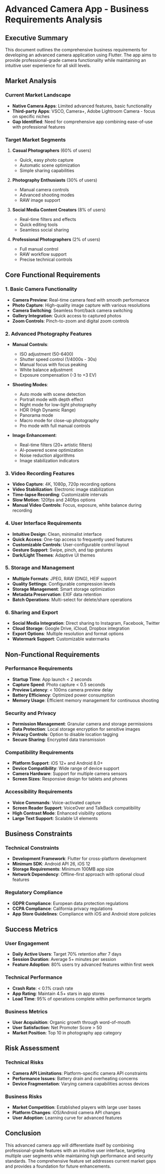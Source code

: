 # Advanced Camera App - Business Requirements Analysis

## Executive Summary
This document outlines the comprehensive business requirements for developing an advanced camera application using Flutter. The app aims to provide professional-grade camera functionality while maintaining an intuitive user experience for all skill levels.

## Market Analysis

### Current Market Landscape
- **Native Camera Apps**: Limited advanced features, basic functionality
- **Third-party Apps**: VSCO, Camera+, Adobe Lightroom Camera - focus on specific niches
- **Gap Identified**: Need for comprehensive app combining ease-of-use with professional features

### Target Market Segments
1. **Casual Photographers** (60% of users)
   - Quick, easy photo capture
   - Automatic scene optimization
   - Simple sharing capabilities

2. **Photography Enthusiasts** (30% of users)
   - Manual camera controls
   - Advanced shooting modes
   - RAW image support

3. **Social Media Content Creators** (8% of users)
   - Real-time filters and effects
   - Quick editing tools
   - Seamless social sharing

4. **Professional Photographers** (2% of users)
   - Full manual control
   - RAW workflow support
   - Precise technical controls

## Core Functional Requirements

### 1. Basic Camera Functionality
- **Camera Preview**: Real-time camera feed with smooth performance
- **Photo Capture**: High-quality image capture with various resolutions
- **Camera Switching**: Seamless front/back camera switching
- **Gallery Integration**: Quick access to captured photos
- **Zoom Controls**: Pinch-to-zoom and digital zoom controls

### 2. Advanced Photography Features
- **Manual Controls**:
  - ISO adjustment (50-6400)
  - Shutter speed control (1/4000s - 30s)
  - Manual focus with focus peaking
  - White balance adjustment
  - Exposure compensation (-3 to +3 EV)

- **Shooting Modes**:
  - Auto mode with scene detection
  - Portrait mode with depth effect
  - Night mode for low-light photography
  - HDR (High Dynamic Range)
  - Panorama mode
  - Macro mode for close-up photography
  - Pro mode with full manual controls

- **Image Enhancement**:
  - Real-time filters (20+ artistic filters)
  - AI-powered scene optimization
  - Noise reduction algorithms
  - Image stabilization indicators

### 3. Video Recording Features
- **Video Capture**: 4K, 1080p, 720p recording options
- **Video Stabilization**: Electronic image stabilization
- **Time-lapse Recording**: Customizable intervals
- **Slow Motion**: 120fps and 240fps options
- **Manual Video Controls**: Focus, exposure, white balance during recording

### 4. User Interface Requirements
- **Intuitive Design**: Clean, minimalist interface
- **Quick Access**: One-tap access to frequently used features
- **Customizable Controls**: User-configurable control layout
- **Gesture Support**: Swipe, pinch, and tap gestures
- **Dark/Light Themes**: Adaptive UI themes

### 5. Storage and Management
- **Multiple Formats**: JPEG, RAW (DNG), HEIF support
- **Quality Settings**: Configurable compression levels
- **Storage Management**: Smart storage optimization
- **Metadata Preservation**: EXIF data retention
- **Batch Operations**: Multi-select for delete/share operations

### 6. Sharing and Export
- **Social Media Integration**: Direct sharing to Instagram, Facebook, Twitter
- **Cloud Storage**: Google Drive, iCloud, Dropbox integration
- **Export Options**: Multiple resolution and format options
- **Watermark Support**: Customizable watermarks

## Non-Functional Requirements

### Performance Requirements
- **Startup Time**: App launch < 2 seconds
- **Capture Speed**: Photo capture < 0.5 seconds
- **Preview Latency**: < 100ms camera preview delay
- **Battery Efficiency**: Optimized power consumption
- **Memory Usage**: Efficient memory management for continuous shooting

### Security and Privacy
- **Permission Management**: Granular camera and storage permissions
- **Data Protection**: Local storage encryption for sensitive images
- **Privacy Controls**: Option to disable location tagging
- **Secure Sharing**: Encrypted data transmission

### Compatibility Requirements
- **Platform Support**: iOS 12+ and Android 8.0+
- **Device Compatibility**: Wide range of device support
- **Camera Hardware**: Support for multiple camera sensors
- **Screen Sizes**: Responsive design for tablets and phones

### Accessibility Requirements
- **Voice Commands**: Voice-activated capture
- **Screen Reader Support**: VoiceOver and TalkBack compatibility
- **High Contrast Mode**: Enhanced visibility options
- **Large Text Support**: Scalable UI elements

## Business Constraints

### Technical Constraints
- **Development Framework**: Flutter for cross-platform development
- **Minimum SDK**: Android API 26, iOS 12
- **Storage Requirements**: Minimum 100MB app size
- **Network Dependency**: Offline-first approach with optional cloud features

### Regulatory Compliance
- **GDPR Compliance**: European data protection regulations
- **CCPA Compliance**: California privacy regulations
- **App Store Guidelines**: Compliance with iOS and Android store policies

## Success Metrics

### User Engagement
- **Daily Active Users**: Target 70% retention after 7 days
- **Session Duration**: Average 5+ minutes per session
- **Feature Adoption**: 80% users try advanced features within first week

### Technical Performance
- **Crash Rate**: < 0.1% crash rate
- **App Rating**: Maintain 4.5+ stars in app stores
- **Load Time**: 95% of operations complete within performance targets

### Business Metrics
- **User Acquisition**: Organic growth through word-of-mouth
- **User Satisfaction**: Net Promoter Score > 50
- **Market Position**: Top 10 in photography app category

## Risk Assessment

### Technical Risks
- **Camera API Limitations**: Platform-specific camera API constraints
- **Performance Issues**: Battery drain and overheating concerns
- **Device Fragmentation**: Varying camera capabilities across devices

### Business Risks
- **Market Competition**: Established players with large user bases
- **Platform Changes**: iOS/Android camera API changes
- **User Adoption**: Learning curve for advanced features

## Conclusion

This advanced camera app will differentiate itself by combining professional-grade features with an intuitive user interface, targeting multiple user segments while maintaining high performance and security standards. The comprehensive feature set addresses current market gaps and provides a foundation for future enhancements.